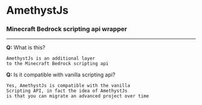 # AmethystJs
### Minecraft Bedrock scripting api wrapper 
---
**Q:** What is this?
```
AmethystJs is an additional layer
to the Minecraft Bedrock scripting api
```

**Q:** Is it compatible with vanilla scripting api?
```
Yes, AmethystJs is compatible with the vanilla
Scripting API, in fact the idea of ​​AmethystJs 
is that you can migrate an advanced project over time
```